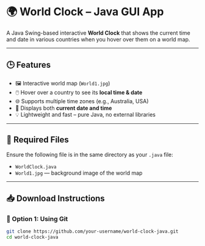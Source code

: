 # 🌍 World Clock – Java GUI App

A Java Swing-based interactive **World Clock** that shows the current time and date in various countries when you hover over them on a world map.

---

## 🕒 Features

- 🖼️ Interactive world map (`World1.jpg`)
- 🖱️ Hover over a country to see its **local time & date**
- 🌐 Supports multiple time zones (e.g., Australia, USA)
- 📅 Displays both **current date and time**
- 💡 Lightweight and fast – pure Java, no external libraries

---

## 📂 Required Files

Ensure the following file is in the same directory as your `.java` file:

- `WorldClock.java`
- `World1.jpg` — background image of the world map

---

## 📥 Download Instructions

### 🔁 Option 1: Using Git

```bash
git clone https://github.com/your-username/world-clock-java.git
cd world-clock-java
